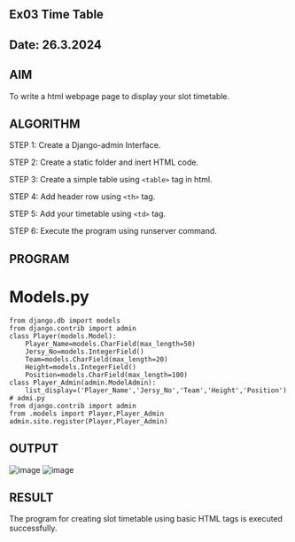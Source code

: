 ## Ex03 Time Table
## Date: 26.3.2024

## AIM
 To write a html webpage page to display your slot timetable.
## ALGORITHM
STEP 1: Create a Django-admin Interface.
 
 STEP 2: Create a static folder and inert HTML code.
 
 STEP 3: Create a simple table using ```<table>``` tag in html.
 
 STEP 4: Add header row using ```<th>``` tag.
 
 STEP 5: Add your timetable using ```<td>``` tag.
 
 STEP 6: Execute the program using runserver command.
## PROGRAM
# Models.py
~~~
from django.db import models
from django.contrib import admin
class Player(models.Model):
    Player_Name=models.CharField(max_length=50)
    Jersy_No=models.IntegerField()
    Team=models.CharField(max_length=20)
    Height=models.IntegerField()
    Position=models.CharField(max_length=100)
class Player_Admin(admin.ModelAdmin):
    list_display=('Player_Name','Jersy_No','Team','Height','Position')
# admi.py
from django.contrib import admin
from .models import Player,Player_Admin
admin.site.register(Player,Player_Admin)
~~~
## OUTPUT
![image](https://github.com/niranjanadevi-s/slot/assets/141748873/e6306a0e-4656-42fd-94d9-c0040de2d658)
![image](https://github.com/niranjanadevi-s/slot/assets/141748873/6e092d5e-9fc5-4cfe-a684-565288db84ec)
## RESULT
The program for creating slot timetable using basic HTML tags is executed successfully.
